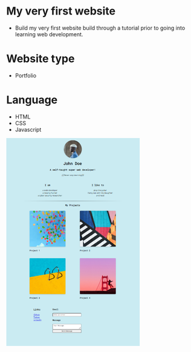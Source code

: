 # My very first website
- Build my very first website build through a tutorial prior to going into learning web development.

# Website type
- Portfolio

# Language
- HTML
- CSS
- Javascript

<img src="./images/firstWebsite.PNG" height="550px">
